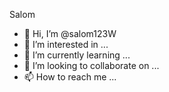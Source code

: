 Salom
- 👋 Hi, I’m @salom123W
- 👀 I’m interested in ...
- 🌱 I’m currently learning ...
- 💞️ I’m looking to collaborate on ...
- 📫 How to reach me ...

<!---
salom123W/salom123W is a ✨ special ✨ repository because its `README.md` (this file) appears on your GitHub profile.
You can click the Preview link to take a look at your changes.
--->
